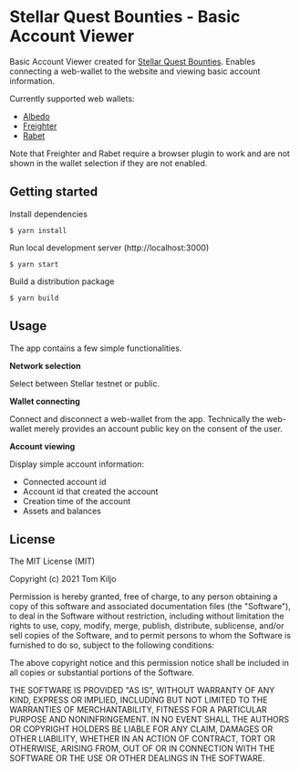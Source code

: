 # Stellar Quest Bounties - Basic Account Viewer

Basic Account Viewer created for [Stellar Quest Bounties](https://github.com/tyvdh/stellar-quest-bounties/). Enables connecting a web-wallet to the website and viewing basic account information.

Currently supported web wallets:

- [Albedo](https://albedo.link/)
- [Freighter](https://www.freighter.app/)
- [Rabet](https://rabet.io/)

Note that Freighter and Rabet require a browser plugin to work and are not shown in the wallet selection if they are not enabled.

## Getting started

Install dependencies

```
$ yarn install
```

Run local development server (http://localhost:3000)

```
$ yarn start
```

Build a distribution package

```
$ yarn build
```

## Usage

The app contains a few simple functionalities.

**Network selection**

Select between Stellar testnet or public.

**Wallet connecting**

Connect and disconnect a web-wallet from the app. Technically the web-wallet merely provides an account public key on the consent of the user.

**Account viewing**

Display simple account information:

- Connected account id
- Account id that created the account
- Creation time of the account
- Assets and balances

## License

The MIT License (MIT)

Copyright (c) 2021 Tom Kiljo

Permission is hereby granted, free of charge, to any person obtaining a copy of this software and associated documentation files (the "Software"), to deal in the Software without restriction, including without limitation the rights to use, copy, modify, merge, publish, distribute, sublicense, and/or sell copies of the Software, and to permit persons to whom the Software is furnished to do so, subject to the following conditions:

The above copyright notice and this permission notice shall be included in all copies or substantial portions of the Software.

THE SOFTWARE IS PROVIDED "AS IS", WITHOUT WARRANTY OF ANY KIND, EXPRESS OR IMPLIED, INCLUDING BUT NOT LIMITED TO THE WARRANTIES OF MERCHANTABILITY, FITNESS FOR A PARTICULAR PURPOSE AND NONINFRINGEMENT. IN NO EVENT SHALL THE AUTHORS OR COPYRIGHT HOLDERS BE LIABLE FOR ANY CLAIM, DAMAGES OR OTHER LIABILITY, WHETHER IN AN ACTION OF CONTRACT, TORT OR OTHERWISE, ARISING FROM, OUT OF OR IN CONNECTION WITH THE SOFTWARE OR THE USE OR OTHER DEALINGS IN THE SOFTWARE.
